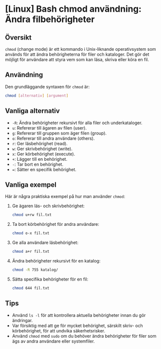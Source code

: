 # [Linux] Bash chmod användning: Ändra filbehörigheter

## Översikt
`chmod` (change mode) är ett kommando i Unix-liknande operativsystem som används för att ändra behörigheterna för filer och kataloger. Det gör det möjligt för användare att styra vem som kan läsa, skriva eller köra en fil.

## Användning
Den grundläggande syntaxen för `chmod` är:

```bash
chmod [alternativ] [argument]
```

## Vanliga alternativ
- `-R`: Ändra behörigheter rekursivt för alla filer och underkataloger.
- `u`: Refererar till ägaren av filen (user).
- `g`: Refererar till gruppen som äger filen (group).
- `o`: Refererar till andra användare (others).
- `r`: Ger läsbehörighet (read).
- `w`: Ger skrivbehörighet (write).
- `x`: Ger körbehörighet (execute).
- `+`: Lägger till en behörighet.
- `-`: Tar bort en behörighet.
- `=`: Sätter en specifik behörighet.

## Vanliga exempel
Här är några praktiska exempel på hur man använder `chmod`:

1. Ge ägaren läs- och skrivbehörighet:
   ```bash
   chmod u+rw fil.txt
   ```

2. Ta bort körbehörighet för andra användare:
   ```bash
   chmod o-x fil.txt
   ```

3. Ge alla användare läsbehörighet:
   ```bash
   chmod a+r fil.txt
   ```

4. Ändra behörigheter rekursivt för en katalog:
   ```bash
   chmod -R 755 katalog/
   ```

5. Sätta specifika behörigheter för en fil:
   ```bash
   chmod 644 fil.txt
   ```

## Tips
- Använd `ls -l` för att kontrollera aktuella behörigheter innan du gör ändringar.
- Var försiktig med att ge för mycket behörighet, särskilt skriv- och körbehörighet, för att undvika säkerhetsrisker.
- Använd `chmod` med `sudo` om du behöver ändra behörigheter för filer som ägs av andra användare eller systemfiler.